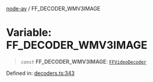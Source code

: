 [node-av](../globals.md) / FF\_DECODER\_WMV3IMAGE

# Variable: FF\_DECODER\_WMV3IMAGE

> `const` **FF\_DECODER\_WMV3IMAGE**: [`FFVideoDecoder`](../type-aliases/FFVideoDecoder.md)

Defined in: [decoders.ts:343](https://github.com/seydx/av/blob/f8631fc881b394300b1479f511d55cf1c370a87f/src/constants/decoders.ts#L343)
